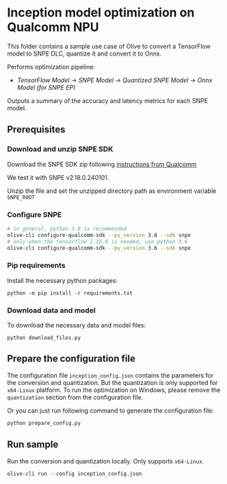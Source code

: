 # Inception model optimization on Qualcomm NPU
This folder contains a sample use case of Olive to convert a TensorFlow model to SNPE DLC, quantize it and convert it to Onnx.

Performs optimization pipeline:
- *TensorFlow Model -> SNPE Model -> Quantized SNPE Model -> Onnx Model (for SNPE EP)*

Outputs a summary of the accuracy and latency metrics for each SNPE model.

## Prerequisites
### Download and unzip SNPE SDK
Download the SNPE SDK zip following [instructions from Qualcomm](https://developer.qualcomm.com/software/qualcomm-neural-processing-sdk)

We test it with SNPE v2.18.0.240101.

Unzip the file and set the unzipped directory path as environment variable `SNPE_ROOT`

### Configure SNPE
```sh
# in general, python 3.8 is recommended
olive-cli configure-qualcomm-sdk --py_version 3.8 --sdk snpe
# only when the tensorflow 1.15.0 is needed, use python 3.6
olive-cli configure-qualcomm-sdk --py_version 3.6 --sdk snpe
```

### Pip requirements
Install the necessary python packages:
```
python -m pip install -r requirements.txt
```

### Download data and model
To download the necessary data and model files:
```
python download_files.py
```

## Prepare the configuration file
The configuration file `inception_config.json` contains the parameters for the conversion and quantization.
But the quantization is only supported for `x64-Linux` platform. To run the optimization on Windows, please remove the `quantization` section from the configuration file.

Or you can just run following command to generate the configuration file:
```sh
python prepare_config.py
```

## Run sample
Run the conversion and quantization locally. Only supports `x64-Linux`.
```
olive-cli run --config inception_config.json
```
